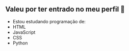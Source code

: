 ## Valeu por ter entrado no meu perfil 🤙

- Estou estudando programação de:
- HTML
- JavaScript
- CSS
- Python
